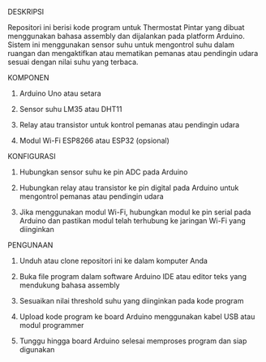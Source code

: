 DESKRIPSI

Repositori ini berisi kode program untuk Thermostat Pintar yang dibuat menggunakan bahasa assembly dan dijalankan pada platform Arduino. Sistem ini menggunakan sensor suhu untuk mengontrol suhu dalam ruangan dan mengaktifkan atau mematikan pemanas atau pendingin udara sesuai dengan nilai suhu yang terbaca.

KOMPONEN

1. Arduino Uno atau setara

2. Sensor suhu LM35 atau DHT11

3. Relay atau transistor untuk kontrol pemanas atau pendingin udara

4. Modul Wi-Fi ESP8266 atau ESP32 (opsional)

KONFIGURASI

1. Hubungkan sensor suhu ke pin ADC pada Arduino

2. Hubungkan relay atau transistor ke pin digital pada Arduino untuk mengontrol pemanas atau pendingin udara

3. Jika menggunakan modul Wi-Fi, hubungkan modul ke pin serial pada Arduino dan pastikan modul telah terhubung ke jaringan Wi-Fi yang diinginkan

PENGUNAAN

1. Unduh atau clone repositori ini ke dalam komputer Anda

2. Buka file program dalam software Arduino IDE atau editor teks yang mendukung bahasa assembly

3. Sesuaikan nilai threshold suhu yang diinginkan pada kode program

4. Upload kode program ke board Arduino menggunakan kabel USB atau modul programmer

5. Tunggu hingga board Arduino selesai memproses program dan siap digunakan
